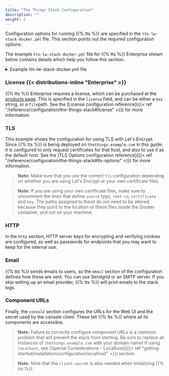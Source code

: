 ```yaml
---
title: "The Things Stack Configuration"
description: ""
weight: 2
---
```


Configuration options for running {{% tts %}} are specified in the `ttn-lw-stack-docker.yml` file. This section points out the required configuration options.

<!--more-->

The example `ttn-lw-stack-docker.yml` file for {{% tts %}} Enterprise shown below contains details which help you follow this section.

<details><summary>Example ttn-lw-stack-docker.yml file</summary>
{{< highlight yaml "linenos=table" >}}
{{< readfile path="/content/getting-started/installation/configuration/ttn-lw-stack-docker-enterprise.yml" >}}
{{< /highlight >}}</details>

### License {{< distributions-inline "Enterprise" >}}

{{% tts %}} Enterprise requires a license, which can be purchased at the [products page](https://thethingsindustries.com/technology/pricing). This is specified in the `license` field, and can be either a `key` string, or a `file`path. See the [License configuration reference]({{< ref "/reference/configuration/the-things-stack#license" >}}) for more information.

### TLS

This example shows the configuration for using TLS with Let's Encrypt. Since {{% tts %}} is being deployed on
`thethings.example.com` in this guide, it is configured to only request certificates for that
host, and also to use it as the default host. See the [TLS Options configuration reference]({{< ref "/reference/configuration/the-things-stack#tls-options" >}}) for more information.

>**Note:** Make sure that you use the correct `tls` configuration depending on whether you are using Let's Encrypt or your own certificate files.

>**Note:** If you are using your own certificate files, make sure to uncomment the lines that define `source` type, `root-ca`, `certificate` and `key`. The paths assigned to these do not need to be altered, because they point to the location of these files inside the Docker container, and not on your machine.

### HTTP

In the `http` section, HTTP server keys for encrypting and verifying cookies are configured, as well
as passwords for endpoints that you may want to keep for the internal use.

### Email

{{% tts %}} sends emails to users, so the `email` section of the configuration defines how these are sent.
You can use Sendgrid or an SMTP server. If you skip setting up an email provider,
{{% tts %}} will print emails to the stack logs.

### Component URLs

Finally, the `console` section configures the URLs for the Web UI and the secret used
by the console client. These tell {{% tts %}} where all its components are accessible.

>**Note:** Failure to correctly configure component URLs is a common problem that will prevent the stack from starting. Be sure to replace all instances of `thethings.example.com` with your domain name! If using `localhost`, see [Special Considerations - Localhost]({{< ref "getting-started/installation/configuration/localhost" >}}) section.

>**Note:** Note that the `client-secret` is also needed when initializing {{% tts %}}.
